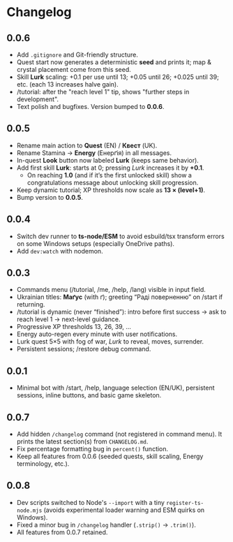 # Changelog

## 0.0.6
- Add `.gitignore` and Git-friendly structure.
- Quest start now generates a deterministic **seed** and prints it; map & crystal placement come from this seed.
- Skill **Lurk** scaling: +0.1 per use until 13; +0.05 until 26; +0.025 until 39; etc. (each 13 increases halve gain).
- /tutorial: after the "reach level 1" tip, shows "further steps in development".
- Text polish and bugfixes. Version bumped to **0.0.6**.

## 0.0.5
- Rename main action to **Quest** (EN) / **Квест** (UK).
- Rename Stamina → **Energy** (Енерґія) in all messages.
- In-quest **Look** button now labeled **Lurk** (keeps same behavior).
- Add first skill **Lurk**: starts at 0; pressing *Lurk* increases it by **+0.1**.
  - On reaching **1.0** (and if it’s the first unlocked skill) show a congratulations message about unlocking skill progression.
- Keep dynamic tutorial; XP thresholds now scale as **13 × (level+1)**.
- Bump version to **0.0.5**.

## 0.0.4
- Switch dev runner to **ts-node/ESM** to avoid esbuild/tsx transform errors on some Windows setups (especially OneDrive paths).
- Add `dev:watch` with nodemon.

## 0.0.3
- Commands menu (/tutorial, /me, /help, /lang) visible in input field.
- Ukrainian titles: **Маґус** (with ґ); greeting “Раді поверненню” on /start if returning.
- /tutorial is dynamic (never “finished”): intro before first success → ask to reach level 1 → next-level guidance.
- Progressive XP thresholds 13, 26, 39, …
- Energy auto-regen every minute with user notifications.
- Lurk quest 5×5 with fog of war, *Lurk* to reveal, moves, surrender.
- Persistent sessions; /restore debug command.

## 0.0.1
- Minimal bot with /start, /help, language selection (EN/UK), persistent sessions, inline buttons, and basic game skeleton.

## 0.0.7
- Add hidden `/changelog` command (not registered in command menu). It prints the latest section(s) from `CHANGELOG.md`.
- Fix percentage formatting bug in `percent()` function.
- Keep all features from 0.0.6 (seeded quests, skill scaling, Energy terminology, etc.).

## 0.0.8
- Dev scripts switched to Node's `--import` with a tiny `register-ts-node.mjs` (avoids experimental loader warning and ESM quirks on Windows).
- Fixed a minor bug in `/changelog` handler (`.strip()` → `.trim()`).
- All features from 0.0.7 retained.
